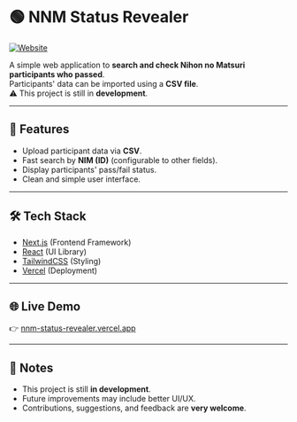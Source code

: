 # 🟢 NNM Status Revealer

[![Website](https://img.shields.io/badge/Website-Live-brightgreen)](https://nnm-status-revealer.vercel.app/)  

A simple web application to **search and check Nihon no Matsuri participants who passed**.  
Participants' data can be imported using a **CSV file**.  
⚠️ This project is still in **development**.

---

## 🚀 Features
- Upload participant data via **CSV**.
- Fast search by **NIM (ID)** (configurable to other fields).
- Display participants' pass/fail status.
- Clean and simple user interface.

---

## 🛠️ Tech Stack
- [Next.js](https://nextjs.org/) (Frontend Framework)  
- [React](https://react.dev/) (UI Library)  
- [TailwindCSS](https://tailwindcss.com/) (Styling)  
- [Vercel](https://vercel.com/) (Deployment)  

---

## 🌐 Live Demo
👉 [nnm-status-revealer.vercel.app](https://nnm-status-revealer.vercel.app/)

---

## 📌 Notes
- This project is still **in development**.  
- Future improvements may include better UI/UX.  
- Contributions, suggestions, and feedback are **very welcome**.  
